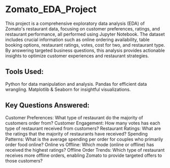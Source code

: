 # Zomato_EDA_Project

This project is a comprehensive exploratory data analysis (EDA) of Zomato's restaurant data, focusing on customer preferences, ratings, and restaurant performance, all performed using Jupyter Notebook. The dataset includes crucial information such as online ordering availability, table booking options, restaurant ratings, votes, cost for two, and restaurant type. By answering targeted business questions, this analysis provides actionable insights to optimize customer experiences and restaurant strategies.

## Tools Used:
Python for data manipulation and analysis.
Pandas for efficient data wrangling.
Matplotlib & Seaborn for insightful visualizations.

## Key Questions Answered:
Customer Preferences: What type of restaurant do the majority of customers order from?
Customer Engagement: How many votes has each type of restaurant received from customers?
Restaurant Ratings: What are the ratings that the majority of restaurants have received?
Spending Patterns: What is the average spending per order for couples who primarily order food online?
Online vs Offline: Which mode (online or offline) has received the highest ratings?
Offline Order Trends: Which type of restaurant receives more offline orders, enabling Zomato to provide targeted offers to those customers?
